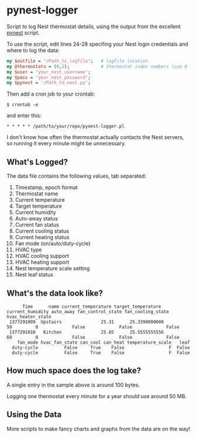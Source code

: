 pynest-logger
=============

Script to log Nest thermostat details, using the output from the excellent [pynest](https://github.com/smbaker/pynest) script.

To use the script, edit lines 24-28 specifing your Nest login credentials and where to log the data:

```perl
my $outfile = '/Path_to_logfile';   # logfile location
my @thermostats = (0,1);			# thermostat index numbers (use 0 for a single thermostat)
my $user = 'your_nest_username';
my $pass = 'your_nest_password';
my $pynest = '/Path_to_nest.py';
```

Then add a cron job to your crontab:

    $ crontab -e

and enter this:

    * * * * * /path/to/your/repo/pynest-logger.pl
    
I don't know how often the thermostat actually contacts the Nest servers, so running it every minute might be unnecessary.

What's Logged?
--------------

The data file contains the following values, tab separated:

1. Timestamp, epoch format
2. Thermostat name
3. Current temperature
4. Target temperature
5. Current humidity
6. Auto-away status
7. Current fan status
8. Current cooling status
9. Current heating status
10. Fan mode (on/auto/duty-cycle)
11. HVAC type
12. HVAC cooling support
13. HVAC heating support
14. Nest temperature scale setting
15. Nest leaf status

What's the data look like?
--------------------------
```
      Time      name current_temperature target_temperature current_humidity auto_away fan_control_state fan_cooling_state hvac_heater_state
 1377291009  Upstairs               25.31      25.3390000000               59         0             False             False             False
 1377291010   Kitchen               25.85      25.5555555556               60         0             False             False             False
    fan_mode hvac_fan_state can_cool can_heat temperature_scale   leaf
  duty-cycle          False     True    False                 F  False
  duty-cycle          False     True    False                 F  False
```

How much space does the log take?
---------------------------------
A single entry in the sample above is around 100 bytes. 

Logging one thermostat every minute for a year should use around 50 MB.

Using the Data
--------------
More scripts to make fancy charts and graphs from the data are on the way!
